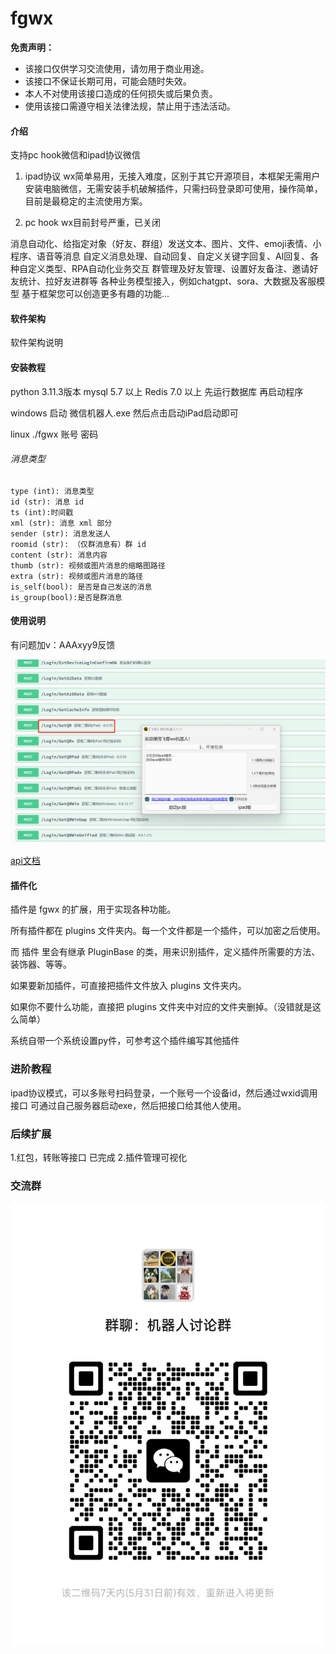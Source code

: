 # fgwx

**免责声明：** 
- 该接口仅供学习交流使用，请勿用于商业用途。
- 该接口不保证长期可用，可能会随时失效。
- 本人不对使用该接口造成的任何损失或后果负责。
- 使用该接口需遵守相关法律法规，禁止用于违法活动。
#### 介绍
支持pc hook微信和ipad协议微信

1. ipad协议 wx简单易用，无接入难度，区别于其它开源项目，本框架无需用户安装电脑微信，无需安装手机破解插件，只需扫码登录即可使用，操作简单，目前是最稳定的主流使用方案。

2. pc hook wx目前封号严重，已关闭


消息自动化、给指定对象（好友、群组）发送文本、图片、文件、emoji表情、小程序、语音等消息
自定义消息处理、自动回复、自定义关键字回复、AI回复、各种自定义类型、RPA自动化业务交互
群管理及好友管理、设置好友备注、邀请好友统计、拉好友进群等
各种业务模型接入，例如chatgpt、sora、大数据及客服模型
基于框架您可以创造更多有趣的功能...

#### 软件架构
软件架构说明


#### 安装教程
python 3.11.3版本
mysql 5.7 以上
Redis 7.0 以上
先运行数据库 再启动程序

windows 启动 微信机器人.exe 然后点击启动iPad启动即可

linux ./fgwx 账号 密码

###### 消息类型

```
type (int): 消息类型
id (str): 消息 id
ts (int):时间戳
xml (str): 消息 xml 部分
sender (str): 消息发送人
roomid (str): （仅群消息有）群 id
content (str): 消息内容
thumb (str): 视频或图片消息的缩略图路径
extra (str): 视频或图片消息的路径
is_self(bool): 是否是自己发送的消息
is_group(bool):是否是群消息
```

#### 使用说明

有问题加v：AAAxyy9反馈

![输入图片说明](res/imgimage.png)

 [api文档](https://apifox.com/apidoc/shared-405fca87-2af7-4cf2-9ab1-a248df2d8b02)

#### 插件化

插件是 fgwx 的扩展，用于实现各种功能。

所有插件都在 plugins 文件夹内。每一个文件都是一个插件，可以加密之后使用。

而 插件 里会有继承 PluginBase 的类，用来识别插件，定义插件所需要的方法、装饰器、等等。

如果要新加插件，可直接把插件文件放入 plugins 文件夹内。

如果你不要什么功能，直接把 plugins 文件夹中对应的文件夹删掉。（没错就是这么简单）

系统自带一个系统设置py件，可参考这个插件编写其他插件

### 进阶教程
ipad协议模式，可以多账号扫码登录，一个账号一个设备id，然后通过wxid调用接口
可通过自己服务器启动exe，然后把接口给其他人使用。

### 后续扩展

1.红包，转账等接口 已完成
2.插件管理可视化 

### 交流群
![输入图片说明](res/488d2bc682b3c1fc509ae2799b5506c.jpg)

